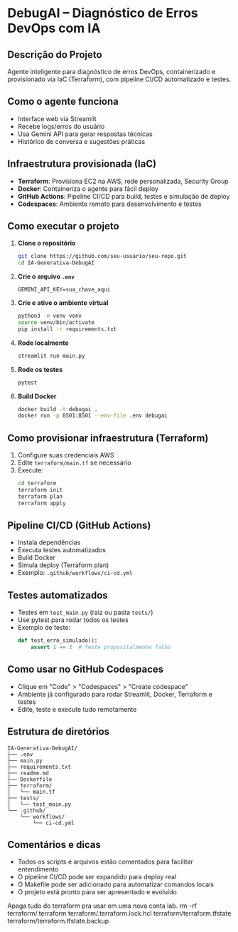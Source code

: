 # DebugAI – Diagnóstico de Erros DevOps com IA

## Descrição do Projeto
Agente inteligente para diagnóstico de erros DevOps, containerizado e provisionado via IaC (Terraform), com pipeline CI/CD automatizado e testes.

## Como o agente funciona
- Interface web via Streamlit
- Recebe logs/erros do usuário
- Usa Gemini API para gerar respostas técnicas
- Histórico de conversa e sugestões práticas

## Infraestrutura provisionada (IaC)
- **Terraform**: Provisiona EC2 na AWS, rede personalizada, Security Group
- **Docker**: Containeriza o agente para fácil deploy
- **GitHub Actions**: Pipeline CI/CD para build, testes e simulação de deploy
- **Codespaces**: Ambiente remoto para desenvolvimento e testes

## Como executar o projeto
1. **Clone o repositório**
   ```bash
   git clone https://github.com/seu-usuario/seu-repo.git
   cd IA-Generativa-DebugAI
   ```
2. **Crie o arquivo `.env`**
   ```
   GEMINI_API_KEY=sua_chave_aqui
   ```
3. **Crie e ative o ambiente virtual**
   ```bash
   python3 -m venv venv
   source venv/bin/activate
   pip install -r requirements.txt
   ```
4. **Rode localmente**
   ```bash
   streamlit run main.py
   ```
5. **Rode os testes**
   ```bash
   pytest
   ```
6. **Build Docker**
   ```bash
   docker build -t debugai .
   docker run -p 8501:8501 --env-file .env debugai
   ```

## Como provisionar infraestrutura (Terraform)
1. Configure suas credenciais AWS
2. Edite `terraform/main.tf` se necessário
3. Execute:
   ```bash
   cd terraform
   terraform init
   terraform plan
   terraform apply
   ```

## Pipeline CI/CD (GitHub Actions)
- Instala dependências
- Executa testes automatizados
- Build Docker
- Simula deploy (Terraform plan)
- Exemplo: `.github/workflows/ci-cd.yml`

## Testes automatizados
- Testes em `test_main.py` (raiz ou pasta `tests/`)
- Use pytest para rodar todos os testes
- Exemplo de teste:
  ```python
  def test_erro_simulado():
      assert 1 == 2  # Teste propositalmente falho
  ```

## Como usar no GitHub Codespaces
- Clique em "Code" > "Codespaces" > "Create codespace"
- Ambiente já configurado para rodar Streamlit, Docker, Terraform e testes
- Edite, teste e execute tudo remotamente

## Estrutura de diretórios
```
IA-Generativa-DebugAI/
├── .env
├── main.py
├── requirements.txt
├── readme.md
├── Dockerfile
├── terraform/
│   └── main.tf
├── tests/
│   └── test_main.py
└── .github/
    └── workflows/
        └── ci-cd.yml
```

## Comentários e dicas
- Todos os scripts e arquivos estão comentados para facilitar entendimento
- O pipeline CI/CD pode ser expandido para deploy real
- O Makefile pode ser adicionado para automatizar comandos locais
- O projeto está pronto para ser apresentado e evoluído


Apaga tudo do terraform pra usar em uma nova conta lab.
rm -rf terraform/.terraform terraform/.terraform.lock.hcl terraform/terraform.tfstate terraform/terraform.tfstate.backup
